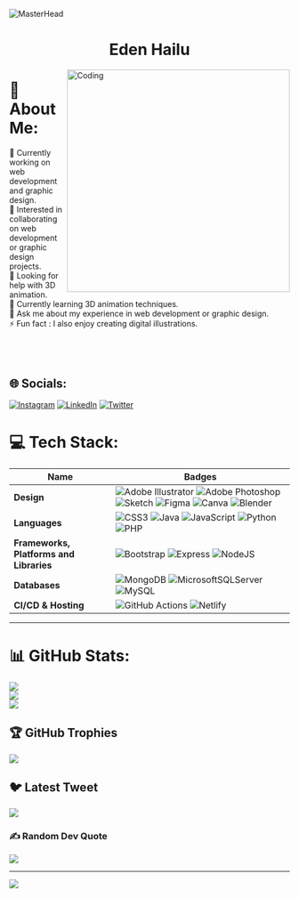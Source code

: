 ![MasterHead](https://blog.bit.ai/wp-content/uploads/2018/09/How-to-Embed-GitHub-Gists-in-Your-Documents-Blog-Banner.png)
<h1 align="center">Eden Hailu </h1>

<img align= "right" alt="Coding" width="400" src="https://media.giphy.com/media/hpXdHPfFI5wTABdDx9/giphy.gif">

# 💫 About Me:
🔭 Currently working on web development and graphic design.<br>👯 Interested in collaborating on web development or graphic design projects.<br>🤝 Looking for help with 3D animation.<br>🌱 Currently learning 3D animation techniques.<br>💬 Ask me about my experience in web development or graphic design.<br>⚡ Fun fact : I also enjoy creating digital illustrations.<br><br><br><br>


## 🌐 Socials:
[![Instagram](https://img.shields.io/badge/Instagram-%23E4405F.svg?logo=Instagram&logoColor=white)](https://instagram.com/ha_edu) [![LinkedIn](https://img.shields.io/badge/LinkedIn-%230077B5.svg?logo=linkedin&logoColor=white)](https://linkedin.com/in/eden-hailu222) [![Twitter](https://img.shields.io/badge/Twitter-%231DA1F2.svg?logo=Twitter&logoColor=white)](https://twitter.com/EduHa4) 

# 💻 Tech Stack:
Name | Badges
--- | --- 
**Design**  |  ![Adobe Illustrator](https://img.shields.io/badge/adobeillustrator-%23FF9A00.svg?style=for-the-badge&logo=adobeillustrator&logoColor=white) ![Adobe Photoshop](https://img.shields.io/badge/adobephotoshop-%2331A8FF.svg?style=for-the-badge&logo=adobephotoshop&logoColor=white) ![Sketch](https://img.shields.io/badge/Sketch-FFB387?style=for-the-badge&logo=sketch&logoColor=black) ![Figma](https://img.shields.io/badge/figma-%23F24E1E.svg?style=for-the-badge&logo=figma&logoColor=white) ![Canva](https://img.shields.io/badge/Canva-%2300C4CC.svg?style=for-the-badge&logo=Canva&logoColor=white) ![Blender](https://img.shields.io/badge/blender-%23F5792A.svg?style=for-the-badge&logo=blender&logoColor=white) 
**Languages**  |  ![CSS3](https://img.shields.io/badge/css3-%231572B6.svg?style=for-the-badge&logo=css3&logoColor=white) ![Java](https://img.shields.io/badge/java-%23ED8B00.svg?style=for-the-badge&logo=java&logoColor=white) ![JavaScript](https://img.shields.io/badge/javascript-%23323330.svg?style=for-the-badge&logo=javascript&logoColor=%23F7DF1E) ![Python](https://img.shields.io/badge/python-3670A0?style=for-the-badge&logo=python&logoColor=ffdd54) ![PHP](https://img.shields.io/badge/php-%23777BB4.svg?style=for-the-badge&logo=php&logoColor=white)
**Frameworks, Platforms and Libraries** | ![Bootstrap](https://img.shields.io/badge/bootstrap-%23563D7C.svg?style=for-the-badge&logo=bootstrap&logoColor=white) ![Express](https://img.shields.io/badge/Express-000?style=for-the-badge&logo=express&logoColor=white) ![NodeJS](https://img.shields.io/badge/node.js-6DA55F?style=for-the-badge&logo=node.js&logoColor=white)
**Databases**  | ![MongoDB](https://img.shields.io/badge/MongoDB-%234ea94b.svg?style=for-the-badge&logo=mongodb&logoColor=white) ![MicrosoftSQLServer](https://img.shields.io/badge/Microsoft%20SQL%20Sever-CC2927?style=for-the-badge&logo=microsoft%20sql%20server&logoColor=white) ![MySQL](https://img.shields.io/badge/mysql-%2300f.svg?style=for-the-badge&logo=mysql&logoColor=white)
 **CI/CD & Hosting**   | ![GitHub Actions](https://img.shields.io/badge/github%20actions-%232671E5.svg?style=for-the-badge&logo=githubactions&logoColor=white) ![Netlify](https://img.shields.io/badge/netlify-%23000000.svg?style=for-the-badge&logo=netlify&logoColor=#00C7B7) 

</p>
<hr>

# 📊 GitHub Stats:
![](https://github-readme-stats.vercel.app/api?username=eden1014&theme=dark&hide_border=false&include_all_commits=false&count_private=false)<br/>
![](https://github-readme-streak-stats.herokuapp.com/?user=eden1014&theme=dark&hide_border=false)<br/>
![](https://github-readme-stats.vercel.app/api/top-langs/?username=eden1014&theme=dark&hide_border=false&include_all_commits=false&count_private=false&layout=compact)

## 🏆 GitHub Trophies
![](https://github-profile-trophy.vercel.app/?username=eden1014&theme=radical&no-frame=false&no-bg=false&margin-w=4)

## 🐦 Latest Tweet
[![](https://gtce.itsvg.in/api?username=EduHa4)](https://github.com/VishwaGauravIn/github-twitter-card-embed)

### ✍️ Random Dev Quote
![](https://quotes-github-readme.vercel.app/api?type=horizontal&theme=radical)

---
[![](https://visitcount.itsvg.in/api?id=eden1014&icon=2&color=12)](https://visitcount.itsvg.in)

<!-- Proudly created with GPRM ( https://gprm.itsvg.in ) -->
